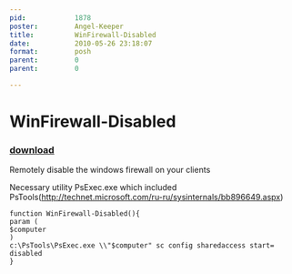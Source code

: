 ```yaml
---
pid:            1878
poster:         Angel-Keeper
title:          WinFirewall-Disabled
date:           2010-05-26 23:18:07
format:         posh
parent:         0
parent:         0

---
```


# WinFirewall-Disabled

### [download](1878.ps1)

Remotely disable the windows firewall on your clients 

Necessary utility PsExec.exe which included PsTools(http://technet.microsoft.com/ru-ru/sysinternals/bb896649.aspx)

```posh
function WinFirewall-Disabled(){
param (
$computer
)
c:\PsTools\PsExec.exe \\"$computer" sc config sharedaccess start= disabled
}
```
